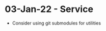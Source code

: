 # 03-Jan-22 - Service
* Consider using git submodules for utilities

<!-- {BearID:65401C86-2517-4333-99B6-295B4A38C565-37104-0000058FDCA1C4D0} -->
